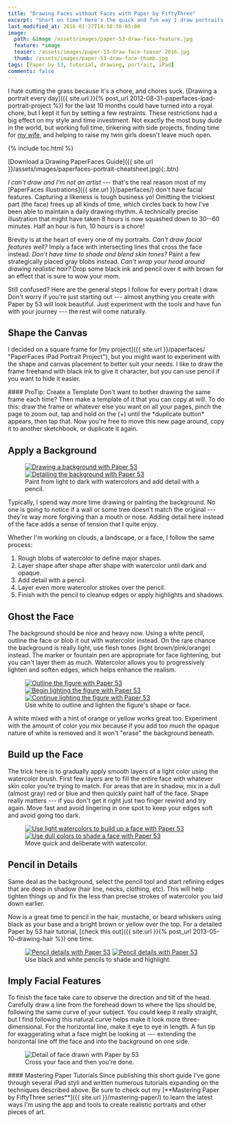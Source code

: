 ```yaml
---
title: "Drawing Faces without Faces with Paper by FiftyThree"
excerpt: "Short on time? Here's the quick and fun way I draw portraits using Paper by FiftyThree."
last_modified_at: 2016-01-27T14:38:38-05:00
image: 
  path: &image /assets/images/paper-53-draw-face-feature.jpg
  feature: *image
  teaser: /assets/images/paper-53-draw-face-teaser-2016.jpg
  thumb: /assets/images/paper-53-draw-face-thumb.jpg
tags: [Paper by 53, tutorial, drawing, portrait, iPad]
comments: false
---
```


I hate cutting the grass because it's a chore, and chores suck. [Drawing a portrait every day]({{ site.url }}{% post_url 2012-08-31-paperfaces-ipad-portrait-project %}) for the last 10 months could have turned into a royal chore, but I kept it fun by setting a few restraints. These restrictions had a big effect on my style and time investment. Not exactly the most busy dude in the world, but working full time, tinkering with side projects, finding time for [my wife](https://2littlerosebuds.com/ "2 Little Rosebuds"), and helping to raise my twin girls doesn't leave much open.

{% include toc.html %}

[Download a Drawing PaperFaces Guide]({{ site.url }}/assets/images/paperfaces-portrait-cheatsheet.jpg){:.btn}

*I can't draw and I'm not an artist* --- that's the real reason most of my [PaperFaces illustrations]({{ site.url }}/paperfaces/) don't have facial features. Capturing a likeness is tough business yo! Omitting the trickiest part (the face) frees up all kinds of time, which circles back to how I've been able to maintain a daily drawing rhythm. A technically precise illustration that might have taken 8 hours is now squashed down to 30--60 minutes. Half an hour is fun, 10 hours is a chore!

Brevity is at the heart of every one of my portraits. *Can't draw facial features well?* Imply a face with intersecting lines that cross the face instead. *Don't have time to shade and blend skin tones?* Paint a few strategically placed gray blobs instead. *Can't wrap your head around drawing realistic hair?* Drop some black ink and pencil over it with brown for an effect that is sure to wow your mom.

Still confused? Here are the general steps I follow for every portrait I draw. Don't worry if you're just starting out --- almost anything you create with Paper by 53 will look beautiful. Just experiment with the tools and have fun with your journey --- the rest will come naturally.

## Shape the Canvas

I decided on a square frame for [my project]({{ site.url }}/paperfaces/ "PaperFaces iPad Portrait Project"), but you might want to experiment with the shape and canvas placement to better suit your needs. I like to draw the frame freehand with black ink to give it character, but you can use pencil if you want to hide it easier.

<div class="notice--info" markdown="1">
#### ProTip: Create a Template
Don't want to bother drawing the same frame each time? Then make a template of it that you can copy at will. To do this: draw the frame or whatever else you want on all your pages, pinch the page to zoom out, tap and hold on the (+) until the *duplicate button* appears, then tap that. Now you're free to move this new page around, copy it to another sketchbook, or duplicate it again.
</div>

## Apply a Background

<figure class="half">
  <a href="{{ site.url }}/assets/images/paper-53-draw-background-lg.jpg"><img src="{{ site.url }}/assets/images/paper-53-draw-background-400.jpg" alt="Drawing a background with Paper 53"></a>
  <a href="{{ site.url }}/assets/images/paper-53-detail-background-lg.jpg"><img src="{{ site.url }}/assets/images/paper-53-detail-background-400.jpg" alt="Detailing the background with Paper 53"></a>
  <figcaption>Paint from light to dark with watercolors and add detail with a pencil.</figcaption>    
</figure>

Typically, I spend way more time drawing or painting the background. No one is going to notice if a wall or some tree doesn't match the original --- they're way more forgiving than a mouth or nose. Adding detail here instead of the face adds a sense of tension that I quite enjoy.

Whether I'm working on clouds, a landscape, or a face, I follow the same process:

1. Rough blobs of watercolor to define major shapes.
2. Layer shape after shape after shape with watercolor until dark and opaque.
3. Add detail with a pencil.
4. Layer even more watercolor strokes over the pencil.
5. Finish with the pencil to cleanup edges or apply highlights and shadows.

## Ghost the Face

The background should be nice and heavy now. Using a white pencil, outline the face or blob it out with watercolor instead. On the rare chance the background is really light, use flesh tones (light brown/pink/orange) instead. The marker or fountain pen are appropriate for face lightening, but you can't layer them as much. Watercolor allows you to progressively lighten and soften edges, which helps enhance the realism.

<figure class="third">
  <a href="{{ site.url }}/assets/images/paper-53-pencil-outline-figure-lg.jpg"><img src="{{ site.url }}/assets/images/paper-53-pencil-outline-figure-400.jpg" alt="Outline the figure with Paper 53"></a>
  <a href="{{ site.url }}/assets/images/paper-53-lighten-figure-1-lg.jpg"><img src="{{ site.url }}/assets/images/paper-53-lighten-figure-1-400.jpg" alt="Begin lighting the figure with Paper 53"></a>
  <a href="{{ site.url }}/assets/images/paper-53-lighten-figure-2-lg.jpg"><img src="{{ site.url }}/assets/images/paper-53-lighten-figure-2-400.jpg" alt="Continue lighting the figure with Paper 53"></a>
  <figcaption>Use white to outline and lighten the figure's shape or face.</figcaption>   
</figure>

A white mixed with a hint of orange or yellow works great too. Experiment with the amount of color you mix because if you add too much the opaque nature of white is removed and it won't "erase" the background beneath.

## Build up the Face

The trick here is to gradually apply smooth layers of a light color using the watercolor brush. First few layers are to fill the entire face with whatever skin color you're trying to match. For areas that are in shadow, mix in a dull (almost gray) red or blue and then quickly paint half of the face. Shape really matters --- if you don't get it right just two finger rewind and try again. Move fast and avoid lingering in one spot to keep your edges soft and avoid going too dark.

<figure class="half">
  <a href="{{ site.url }}/assets/images/paper-53-build-face-watercolor-1-lg.jpg"><img src="{{ site.url }}/assets/images/paper-53-build-face-watercolor-1-400.jpg" alt="Use light watercolors to build up a face with Paper 53"></a>
  <a href="{{ site.url }}/assets/images/paper-53-build-face-watercolor-2-lg.jpg"><img src="{{ site.url }}/assets/images/paper-53-build-face-watercolor-2-400.jpg" alt="Use dull colors to shade a face with Paper 53"></a>
  <figcaption>Move quick and deliberate with watercolor.</figcaption>   
</figure>

## Pencil in Details

Same deal as the background, select the pencil tool and start refining edges that are deep in shadow (hair line, necks, clothing, etc). This will help tighten things up and fix the less than precise strokes of watercolor you laid down earlier. 

Now is a great time to pencil in the hair, mustache, or beard whiskers using black as your base and a bright brown or yellow over the top. For a detailed Paper by 53 hair tutorial, [check this out]({{ site.url }}{% post_url 2013-05-10-drawing-hair %}) one time.

<figure class="half">
  <a href="{{ site.url }}/assets/images/paper-53-pencil-detail-face-1-lg.jpg"><img src="{{ site.url }}/assets/images/paper-53-pencil-detail-face-1-400.jpg" alt="Pencil details with Paper 53"></a>
  <a href="{{ site.url }}/assets/images/paper-53-pencil-detail-face-2-lg.jpg"><img src="{{ site.url }}/assets/images/paper-53-pencil-detail-face-2-400.jpg" alt="Pencil details with Paper 53"></a>
  <figcaption>Use black and white pencils to shade and highlight.</figcaption>    
</figure>

## Imply Facial Features

To finish the face take care to observe the direction and tilt of the head. Carefully draw a line from the forehead down to where the lips should be, following the same curve of your subject. You could keep it really straight, but I find following this natural curve helps make it look more three-dimensional. For the horizontal line, make it eye to eye in length. A fun tip for exaggerating what a face might be looking at --- extending the horizontal line off the face and into the background on one side.

<figure>
  <img src="{{ site.url }}/assets/images/paper-53-face-cross-lg.jpg" alt="Detail of face drawn with Paper by 53">
  <figcaption>Cross your face and then you're done.</figcaption>
</figure>

<div class="notice--warning" markdown="1">
#### Mastering Paper Tutorials
Since publishing this short guide I've gone through several iPad styli and written numerous tutorials expanding on the techniques described above. Be sure to check out my [**Mastering Paper by FiftyThree series**]({{ site.url }}/mastering-paper/) to learn the latest ways I'm using the app and tools to create realistic portraits and other pieces of art. 
</div>

